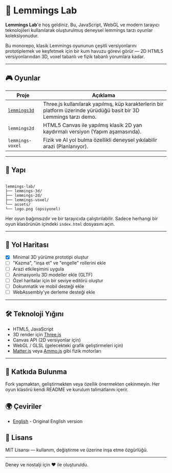 # 🧠 Lemmings Lab

**Lemmings Lab**'e hoş geldiniz. Bu, JavaScript, WebGL ve modern tarayıcı teknolojileri kullanılarak oluşturulmuş deneysel lemmings tarzı oyunlar koleksiyonudur.

Bu monorepo, klasik Lemmings oyununun çeşitli versiyonlarını prototiplemek ve keşfetmek için bir kum havuzu görevi görür — 2D HTML5 versiyonlarından 3D, voxel tabanlı ve fizik tabanlı yorumlara kadar.

---

## 🎮 Oyunlar

| Proje | Açıklama |
|---------|-------------|
| [`lemmings3d`](lemmings3d) | Three.js kullanılarak yapılmış, küp karakterlerin bir platform üzerinde yürüdüğü basit bir 3D Lemmings tarzı demo. |
| `lemmings2d` | HTML5 Canvas ile yapılmış klasik 2D yan kaydırmalı versiyon (Yapım aşamasında). |
| `lemmings-voxel` | Fizik ve AI yol bulma özellikli deneysel yıkılabilir arazi (Planlanıyor). |

---

## 📂 Yapı

```

lemmings-lab/
├── lemmings-3d/
├── lemmings-2d/
├── lemmings-voxel/
└── assets/
└── logo.png (opsiyonel)

```

Her oyun bağımsızdır ve bir tarayıcıda çalıştırılabilir. Sadece herhangi bir oyun klasörünün içindeki `index.html` dosyasını açın.

---

## 🚀 Yol Haritası

- [x] Minimal 3D yürüme prototipi oluştur
- [ ] "Kazma", "inşa et" ve "engelle" rollerini ekle
- [ ] Arazi etkileşimini uygula
- [ ] Animasyonlu 3D modeller ekle (GLTF)
- [ ] Özel haritalar için bir seviye editörü oluştur
- [ ] Dokunmatik ve mobil desteği ekle
- [ ] WebAssembly'ye derleme desteği ekle

---

## 🛠 Teknoloji Yığını

- HTML5, JavaScript
- 3D render için [Three.js](https://threejs.org/)
- Canvas API (2D versiyonlar için)
- WebGL / GLSL (gelecekteki grafik geliştirmeleri için)
- [Matter.js](https://brm.io/matter-js/) veya [Ammo.js](https://kripken.github.io/ammo.js/) gibi fizik motorları

---

## 🤝 Katkıda Bulunma

Fork yapmaktan, geliştirmekten veya özellik önermekten çekinmeyin. Her oyun klasörü kendi README ve kurulum talimatlarını içerir.

## 🌍 Çeviriler

- [English](README.md) - Original English version

## 📜 Lisans

MIT Lisansı — kullanım, değiştirme ve üzerine inşa etme özgürlüğü.

---

Deney ve nostalji için ❤️ ile oluşturuldu.
```
